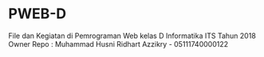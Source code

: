 # PWEB-D
File dan Kegiatan di Pemrograman Web kelas D Informatika ITS Tahun 2018
Owner Repo : Muhammad Husni Ridhart Azzikry - 05111740000122
